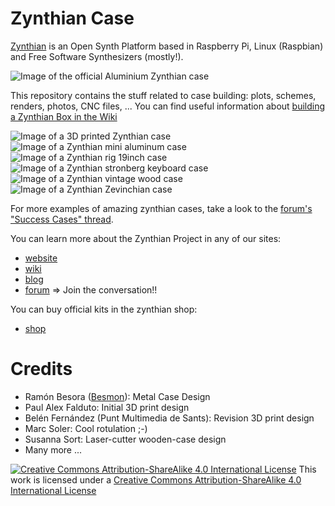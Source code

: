 # Zynthian Case

[Zynthian](http://zynthian.org) is an Open Synth Platform based in Raspberry Pi, Linux (Raspbian) and Free Software Synthesizers (mostly!).

![Image of the official Aluminium Zynthian case](http://zynthian.org/img/github/zynthian_case_v4.jpg)

This repository contains the stuff related to case building: plots, schemes, renders, photos, CNC files, ...
You can find useful information about [building a Zynthian Box in the Wiki](http://wiki.zynthian.org/index.php/Zynthian_Box_Building)

![Image of a 3D printed Zynthian case](http://zynthian.org/img/github/zynthian_3Dprinted_case-02.jpg)
![Image of a Zynthian mini aluminum case](http://zynthian.org/img/github/community_cases/zynthian_minialucase.jpg)
![Image of a Zynthian rig 19inch case](http://zynthian.org/img/github/zynthian_rig19.jpg)
![Image of a Zynthian stronberg keyboard case](http://zynthian.org/img/github/zynthian_strongberg_zh2_01.jpg)
![Image of a Zynthian vintage wood case](http://zynthian.org/img/github/zynthian_wood_vintage_01.jpg)
![Image of a Zynthian Zevinchian case](http://zynthian.org/img/github/zynthian_zevinchian_03.jpg)

For more examples of amazing zynthian cases, take a look to the [forum's "Success Cases" thread](https://discourse.zynthian.org/t/success-cases/41).

You can learn more about the Zynthian Project in any of our sites: 

+ [website](https://zynthian.org)
+ [wiki](https://wiki.zynthian.org)
+ [blog](https://blog.zynthian.org)
+ [forum](https://discourse.zynthian.org) => Join the conversation!!

You can buy official kits in the zynthian shop:

+ [shop](https://shop.zynthian.org)

# Credits
 + Ramón Besora ([Besmon](http://www.besmon.com)): Metal Case Design
 + Paul Alex Falduto: Initial 3D print design
 + Belén Fernández (Punt Multimedia de Sants): Revision 3D print design
 + Marc Soler: Cool rotulation ;-)
 + Susanna Sort: Laser-cutter wooden-case design
 + Many more ...


[![Creative Commons Attribution-ShareAlike 4.0 International License](https://upload.wikimedia.org/wikipedia/commons/f/f3/CC-BY-SA_3_icon_88x31.png)](
http://creativecommons.org/licenses/by-sa/4.0/)
This work is licensed under a [Creative Commons Attribution-ShareAlike 4.0 International License](http://creativecommons.org/licenses/by-sa/4.0/)

